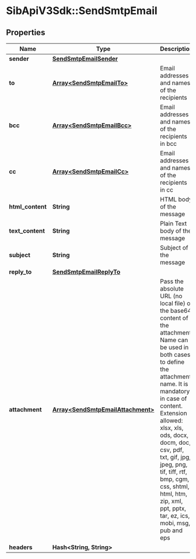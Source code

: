 # SibApiV3Sdk::SendSmtpEmail

## Properties
Name | Type | Description | Notes
------------ | ------------- | ------------- | -------------
**sender** | [**SendSmtpEmailSender**](SendSmtpEmailSender.md) |  | 
**to** | [**Array&lt;SendSmtpEmailTo&gt;**](SendSmtpEmailTo.md) | Email addresses and names of the recipients | 
**bcc** | [**Array&lt;SendSmtpEmailBcc&gt;**](SendSmtpEmailBcc.md) | Email addresses and names of the recipients in bcc | [optional] 
**cc** | [**Array&lt;SendSmtpEmailCc&gt;**](SendSmtpEmailCc.md) | Email addresses and names of the recipients in cc | [optional] 
**html_content** | **String** | HTML body of the message | 
**text_content** | **String** | Plain Text body of the message | [optional] 
**subject** | **String** | Subject of the message | 
**reply_to** | [**SendSmtpEmailReplyTo**](SendSmtpEmailReplyTo.md) |  | [optional] 
**attachment** | [**Array&lt;SendSmtpEmailAttachment&gt;**](SendSmtpEmailAttachment.md) | Pass the absolute URL (no local file) or the base64 content of the attachment. Name can be used in both cases to define the attachment name. It is mandatory in case of content. Extension allowed: xlsx, xls, ods, docx, docm, doc, csv, pdf, txt, gif, jpg, jpeg, png, tif, tiff, rtf, bmp, cgm, css, shtml, html, htm, zip, xml, ppt, pptx, tar, ez, ics, mobi, msg, pub and eps | [optional] 
**headers** | **Hash&lt;String, String&gt;** |  | [optional] 


